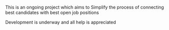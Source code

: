 This is an ongoing project which aims to Simplify the process of connecting best candidates with best open job positions

Development is underway and all help is appreciated
